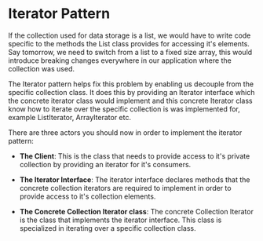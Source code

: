 # Iterator Pattern

If the collection used for data storage is a list, we would have to write code specific to the methods the List class provides for accessing it's elements. Say tomorrow, we need to switch from a list to a fixed size array, this would introduce breaking changes everywhere in our application where the collection was used.

The Iterator pattern helps fix this problem by enabling us decouple from the specific collection class. It does this by providing an Iterator interface which the concrete iterator class would implement and this concrete Iterator class know how to iterate over the specific collection is was implemented for, example ListIterator, ArrayIterator etc.

There are three actors you should now in order to implement the iterator pattern:

- **The Client**: This is the class that needs to provide access to it's private collection by providing an iterator for it's consumers.

- **The Iterator Interface**: The iterator interface declares methods that the concrete collection iterators are required to implement in order to provide access to it's collection elements.

- **The Concrete Collection Iterator class**: The concrete Collection Iterator is the class that implements the iterator interface. This class is specialized in iterating over a specific collection class.
